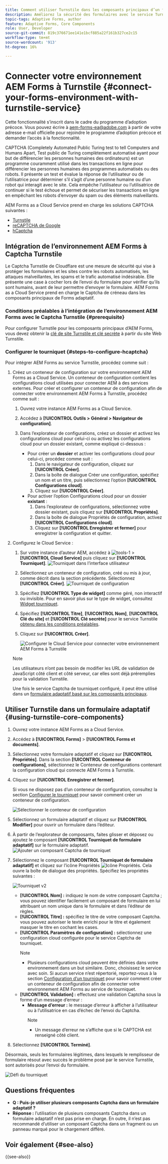 ```yaml
---
title: Comment utiliser Turnstile dans les composants principaux d’un formulaire adaptatif AEM ?
description: Améliorez la sécurité des formulaires avec le service Turnstile sans effort. Guide détaillé inclus.
topic-tags: Adaptive Forms, author
feature: Adaptive Forms, Core Components
role: User, Developer
source-git-commit: 819c376671ee141e1bcf885a22f161b327ce2c15
workflow-type: tm+mt
source-wordcount: '913'
ht-degree: 16%

---
```


# Connecter votre environnement AEM Forms à Turnstile {#connect-your-forms-environment-with-turnstile-service}

<span class="preview"> Cette fonctionnalité s’inscrit dans le cadre du programme d’adoption précoce. Vous pouvez écrire à aem-forms-ea@adobe.com à partir de votre adresse e-mail officielle pour rejoindre le programme d’adoption précoce et demander l’accès à la fonctionnalité. </span>

CAPTCHA (Completely Automated Public Turing test to tell Computers and Humans Apart, Test public de Turing complètement automatisé ayant pour but de différencier les personnes humaines des ordinateurs) est un programme couramment utilisé dans les transactions en ligne pour différencier les personnes humaines des programmes automatisés ou des robots. Il présente un test et évalue la réponse de l’utilisateur ou de l’utilisatrice pour déterminer s’il s’agit d’une personne humaine ou d’un robot qui interagit avec le site. Cela empêche l’utilisateur ou l’utilisatrice de continuer si le test échoue et permet de sécuriser les transactions en ligne en empêchant les robots d’envoyer du spam ou des éléments malveillants.

AEM Forms as a Cloud Service prend en charge les solutions CAPTCHA suivantes :


* [Turnstile](/help/forms/integrate-adaptive-forms-turnstile-core-components.md)
* [reCAPTCHA de Google](/help/forms/captcha-adaptive-forms-core-components.md)
* [hCaptcha](/help/forms/integrate-adaptive-forms-hcaptcha-core-components.md)

<!-- ![Turnstile](assets/Turnstile-challenge.png)-->

## Intégration de l’environnement AEM Forms à Captcha Turnstile

Le Captcha Turnstile de Cloudflare est une mesure de sécurité qui vise à protéger les formulaires et les sites contre les robots automatisés, les attaques malveillantes, les spams et le trafic automatisé indésirable. Elle présente une case à cocher lors de l’envoi du formulaire pour vérifier qu’ils sont humains, avant de leur permettre d’envoyer le formulaire. AEM Forms as a Cloud Service prend en charge le Captcha de créneau dans les composants principaux de Forms adaptatif.

### Conditions préalables à l’intégration de l’environnement AEM Forms avec le Captcha Turnstile {#prerequisite}

Pour configurer Turnstile pour les composants principaux d’AEM Forms, vous devez obtenir la [clé de site Turnstile et clé secrète](https://developers.cloudflare.com/turnstile/get-started/) à partir du site Web Turnstile.

### Configurer le tourniquet {#steps-to-configure-hcaptcha}

Pour intégrer AEM Forms au service Turnstile, procédez comme suit :

1. Créez un conteneur de configuration sur votre environnement AEM Forms as a Cloud Service. Un conteneur de configuration contient les configurations cloud utilisées pour connecter AEM à des services externes. Pour créer et configurer un conteneur de configuration afin de connecter votre environnement AEM Forms à Turnstile, procédez comme suit :
   1. Ouvrez votre instance AEM Forms as a Cloud Service.
   1. Accédez à **[!UICONTROL Outils > Général > Navigateur de configuration]**.
   1. Dans l’explorateur de configurations, créez un dossier et activez les configurations cloud pour celui-ci ou activez les configurations cloud pour un dossier existant, comme expliqué ci-dessous :

      * Pour créer un **dossier** et activer les configurations cloud pour celui-ci, procédez comme suit :
         1. Dans le navigateur de configuration, cliquez sur **[!UICONTROL Créer]**.
         1. Dans la boîte de dialogue Créer une configuration, spécifiez un nom et un titre, puis sélectionnez l’option **[!UICONTROL Configurations cloud]**.
         1. Cliquez sur **[!UICONTROL Créer]**.
      * Pour activer l’option Configurations cloud pour un dossier **existant** :
         1. Dans l’explorateur de configurations, sélectionnez votre dossier existant, puis cliquez sur **[!UICONTROL Propriétés]**.
         1. Dans la boîte de dialogue Propriétés de configuration, activez **[!UICONTROL Configurations cloud]**.
         1. Cliquez sur **[!UICONTROL Enregistrer et fermer]** pour enregistrer la configuration et quitter.

1. Configurez le Cloud Service :
   1. Sur votre instance d’auteur AEM, accédez à ![tools-1](assets/tools-1.png) > **[!UICONTROL Cloud Service]** puis cliquez sur **[!UICONTROL Tourniquet]**.
      ![Tourniquet dans l’interface utilisateur](assets/turnstile-in-ui.png)
   1. Sélectionnez un conteneur de configuration, créé ou mis à jour, comme décrit dans la section précédente. Sélectionnez **[!UICONTROL Créer]**.
      ![Tourniquet de configuration](assets/config-hcaptcha.png)
   1. Spécifiez **[!UICONTROL Type de widget]** comme géré, non interactif ou invisible. Pour en savoir plus sur le type de widget, consultez [Widget tourniquet](https://developers.cloudflare.com/turnstile/concepts/widget/).
   1. Spécifiez **[!UICONTROL Titre]**, **[!UICONTROL Nom]**, **[!UICONTROL Clé du site]** et **[!UICONTROL Clé secrète]** pour le service Turnstile [obtenu dans les conditions préalables](#prerequisite).
   1. Cliquez sur **[!UICONTROL Créer]**.

      ![Configurer le Cloud Service pour connecter votre environnement AEM Forms à Turnstile](assets/config-turntstile-cc.png)

   >[!NOTE]
   > Les utilisateurs n’ont pas besoin de modifier les URL de validation de JavaScript côté client et côté serveur, car elles sont déjà préremplies pour la validation Turnstile.

   Une fois le service Captcha de tourniquet configuré, il peut être utilisé dans un [formulaire adaptatif basé sur les composants principaux](https://experienceleague.adobe.com/fr/docs/experience-manager-core-components/using/adaptive-forms/introduction).

## Utiliser Turnstile dans un formulaire adaptatif {#using-turnstile-core-components}

1. Ouvrez votre instance AEM Forms as a Cloud Service.
1. Accédez à **[!UICONTROL Forms]** > **[!UICONTROL Forms et documents]**.
1. Sélectionnez votre formulaire adaptatif et cliquez sur **[!UICONTROL Propriétés]**. Dans la section **[!UICONTROL Conteneur de configurations]**, sélectionnez le Conteneur de configurations contenant la configuration cloud qui connecte AEM Forms à Turnstile.
1. Cliquez sur **[!UICONTROL Enregistrer et fermer]**.

   Si vous ne disposez pas d’un conteneur de configuration, consultez la section [Configurer le tourniquet](#steps-to-configure-hcaptcha) pour savoir comment créer un conteneur de configuration.

   ![Sélectionner le conteneur de configuration](/help/forms/assets/captcha-properties.png)

1. Sélectionnez un formulaire adaptatif et cliquez sur **[!UICONTROL Modifier]** pour ouvrir un formulaire dans l’éditeur.
1. À partir de l’explorateur de composants, faites glisser et déposez ou ajoutez le composant **[!UICONTROL Tourniquet de formulaire adaptatif]** sur le formulaire adaptatif.
   ![Ajouter un composant Captcha de tourniquet](/help/forms/assets/turnstile-v2.png)
1. Sélectionnez le composant **[!UICONTROL Tourniquet de formulaire adaptatif]** et cliquez sur l’icône Propriétés ![Icône Propriétés](assets/configure-icon.svg). Cela ouvre la boîte de dialogue des propriétés. Spécifiez les propriétés suivantes :

   ![Tourniquet v2](assets/turnstile-settings-for-v2.png)

   * **[!UICONTROL Nom] :** indiquez le nom de votre composant Captcha ; vous pouvez identifier facilement un composant de formulaire en lui attribuant un nom unique dans le formulaire et dans l’éditeur de règles.
   * **[!UICONTROL Titre] :** spécifiez le titre de votre composant Captcha. vous pouvez autoriser le texte enrichi pour le titre et également masquer le titre en cochant les cases.
   * **[!UICONTROL Paramètres de configuration] :** sélectionnez une configuration cloud configurée pour le service Captcha de tourniquet.
     >[!NOTE]
     >* Plusieurs configurations cloud peuvent être définies dans votre environnement dans un but similaire. Donc, choisissez le service avec soin. Si aucun service n’est répertorié, reportez-vous à la section [Configuration d’un tourniquet](#steps-to-configure-hcaptcha) pour savoir comment créer un conteneur de configuration afin de connecter votre environnement AEM Forms au service de tourniquet.
   * **[!UICONTROL Validation] :** effectuez une validation Captcha sous la forme d’un message d’erreur :
      * **Message d’erreur :** le message d’erreur à afficher à l’utilisateur ou à l’utilisatrice en cas d’échec de l’envoi du Captcha.
        >[!NOTE]
        >* Un message d’erreur ne s’affiche que si le CAPTCHA est renseigné côté client.


1. Sélectionnez **[!UICONTROL Terminé]**.


Désormais, seuls les formulaires légitimes, dans lesquels le remplisseur de formulaire résout avec succès le problème posé par le service Turnstile, sont autorisés pour l’envoi du formulaire.

![Défi du tourniquet](assets/turnstile-challenge.png)


## Questions fréquentes

* **Q : Puis-je utiliser plusieurs composants Captcha dans un formulaire adaptatif ?**
* **Réponse :** l’utilisation de plusieurs composants Captcha dans un formulaire adaptatif n’est pas prise en charge. En outre, il n’est pas recommandé d’utiliser un composant Captcha dans un fragment ou un panneau marqué pour le chargement différé.

## Voir également {#see-also}

{{see-also}}
